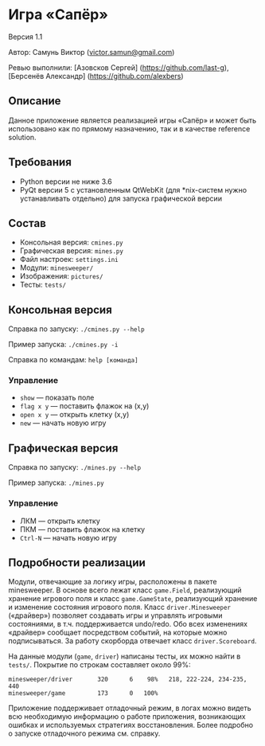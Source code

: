 # Игра «Сапёр»
Версия 1.1

Автор: Самунь Виктор (victor.samun@gmail.com)

Ревью выполнили: [Азовсков Сергей] (https://github.com/last-g), [Берсенёв Александр] (https://github.com/alexbers)


## Описание
Данное приложение является реализацией игры «Сапёр» и может быть использовано
как по прямому назначению, так и в качестве reference solution.


## Требования
* Python версии не ниже 3.6
* PyQt версии 5 с установленным QtWebKit (для *nix-систем нужно устанавливать
  отдельно) для запуска графической версии


## Состав
* Консольная версия: `cmines.py`
* Графическая версия: `mines.py`
* Файл настроек: `settings.ini`
* Модули: `minesweeper/`
* Изображения: `pictures/`
* Тесты: `tests/`


## Консольная версия
Справка по запуску: `./cmines.py --help`

Пример запуска: `./cmines.py -i`

Справка по командам: `help [команда]`

### Управление

* `show` — показать поле
* `flag x y` — поставить флажок на (x,y)
* `open x y` — открыть клетку (x,y)
* `new` — начать новую игру

## Графическая версия
Справка по запуску: `./mines.py --help`

Пример запуска: `./mines.py`

### Управление

* ЛКМ — открыть клетку
* ПКМ — поставить флажок на клетку
* `Ctrl-N` — начать новую игру


## Подробности реализации
Модули, отвечающие за логику игры, расположены в пакете minesweeper.
В основе всего лежат класс `game.Field`, реализующий хранение игрового поля и
класс `game.GameState`, реализующий хранение и изменение состояния игрового поля.
Класс `driver.Minesweeper` («драйвер») позволяет создавать игры и управлять
игровыми состояниями, в т.ч. поддерживается undo/redo. Обо всех изменениях
«драйвер» сообщает посредством событий, на которые можно подписываться.
За работу скорборда отвечает класс `driver.Scoreboard`.

На данные модули (`game`, `driver`) написаны тесты, их можно найти в `tests/`.
Покрытие по строкам составляет около 99%:

    minesweeper/driver       320      6    98%   218, 222-224, 234-235, 440
    minesweeper/game         173      0   100%   

Приложение поддерживает отладочный режим, в логах можно видеть всю необходимую
информацию о работе приложения, возникающих ошибках и используемых стратегиях
восстановления. Более подробно о запуске отладочного режима см. справку.

